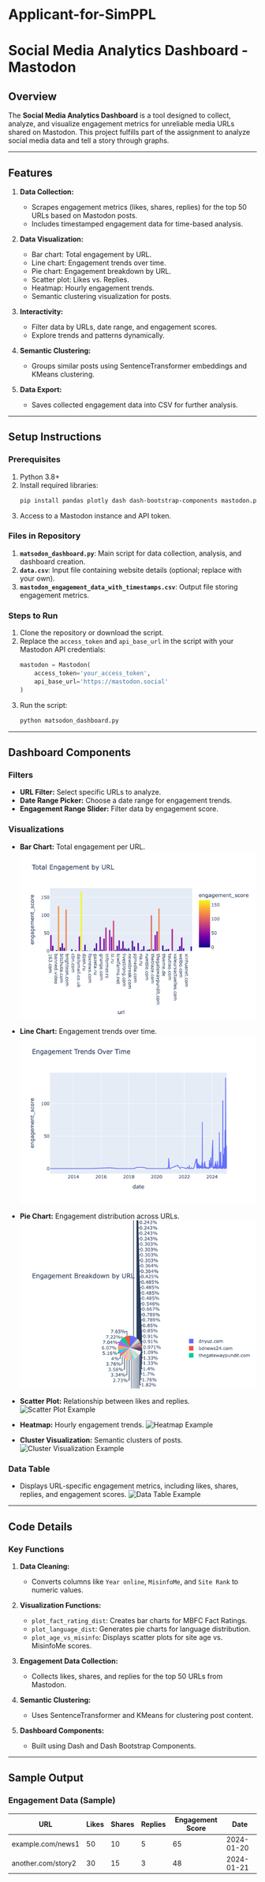 # Applicant-for-SimPPL

# Social Media Analytics Dashboard - Mastodon

## Overview
The **Social Media Analytics Dashboard** is a tool designed to collect, analyze, and visualize engagement metrics for unreliable media URLs shared on Mastodon. This project fulfills part of the assignment to analyze social media data and tell a story through graphs.

---

## Features
1. **Data Collection:**
   - Scrapes engagement metrics (likes, shares, replies) for the top 50 URLs based on Mastodon posts.
   - Includes timestamped engagement data for time-based analysis.

2. **Data Visualization:**
   - Bar chart: Total engagement by URL.
   - Line chart: Engagement trends over time.
   - Pie chart: Engagement breakdown by URL.
   - Scatter plot: Likes vs. Replies.
   - Heatmap: Hourly engagement trends.
   - Semantic clustering visualization for posts.

3. **Interactivity:**
   - Filter data by URLs, date range, and engagement scores.
   - Explore trends and patterns dynamically.

4. **Semantic Clustering:**
   - Groups similar posts using SentenceTransformer embeddings and KMeans clustering.

5. **Data Export:**
   - Saves collected engagement data into CSV for further analysis.

---

## Setup Instructions
### Prerequisites
1. Python 3.8+
2. Install required libraries:
   ```bash
   pip install pandas plotly dash dash-bootstrap-components mastodon.py sklearn sentence-transformers
   ```
3. Access to a Mastodon instance and API token.

### Files in Repository
1. **`matsodon_dashboard.py`**: Main script for data collection, analysis, and dashboard creation.
2. **`data.csv`**: Input file containing website details (optional; replace with your own).
3. **`mastodon_engagement_data_with_timestamps.csv`**: Output file storing engagement metrics.

### Steps to Run
1. Clone the repository or download the script.
2. Replace the `access_token` and `api_base_url` in the script with your Mastodon API credentials:
   ```python
   mastodon = Mastodon(
       access_token='your_access_token',
       api_base_url='https://mastodon.social'
   )
   ```
3. Run the script:
   ```bash
   python matsodon_dashboard.py
   ```

---

## Dashboard Components
### Filters
- **URL Filter:** Select specific URLs to analyze.
- **Date Range Picker:** Choose a date range for engagement trends.
- **Engagement Range Slider:** Filter data by engagement score.

### Visualizations
- **Bar Chart:** Total engagement per URL.
  ![Bar Chart](https://github.com/ketan1403/Applicant-for-SimPPL/blob/c4c555e4873ff7a537f6c200eca48a8edfc21959/Total%20Engagement%20by%20URL.png)

- **Line Chart:** Engagement trends over time.
  ![Line Chart](https://github.com/ketan1403/Applicant-for-SimPPL/blob/180b2d766000c61ba77d612bd36b620dfb7be672/Engagement%20Trends%20over%20Time.png)

- **Pie Chart:** Engagement distribution across URLs.
  ![Pie Chart](https://github.com/ketan1403/Applicant-for-SimPPL/blob/80156f2c20e52e2c9a583782488590769f47eb15/Engagement%20Breakdown%20by%20URLs.png)

- **Scatter Plot:** Relationship between likes and replies.
  ![Scatter Plot Example](https://via.placeholder.com/600x300?text=Scatter+Plot+Screenshot)

- **Heatmap:** Hourly engagement trends.
  ![Heatmap Example](https://via.placeholder.com/600x300?text=Heatmap+Screenshot)

- **Cluster Visualization:** Semantic clusters of posts.
  ![Cluster Visualization Example](https://via.placeholder.com/600x300?text=Cluster+Visualization+Screenshot)

### Data Table
- Displays URL-specific engagement metrics, including likes, shares, replies, and engagement scores.
  ![Data Table Example](https://via.placeholder.com/600x300?text=Data+Table+Screenshot)

---

## Code Details
### Key Functions
1. **Data Cleaning:**
   - Converts columns like `Year online`, `MisinfoMe`, and `Site Rank` to numeric values.

2. **Visualization Functions:**
   - `plot_fact_rating_dist`: Creates bar charts for MBFC Fact Ratings.
   - `plot_language_dist`: Generates pie charts for language distribution.
   - `plot_age_vs_misinfo`: Displays scatter plots for site age vs. MisinfoMe scores.

3. **Engagement Data Collection:**
   - Collects likes, shares, and replies for the top 50 URLs from Mastodon.

4. **Semantic Clustering:**
   - Uses SentenceTransformer and KMeans for clustering post content.

5. **Dashboard Components:**
   - Built using Dash and Dash Bootstrap Components.

---

## Sample Output
### Engagement Data (Sample)
| URL                | Likes | Shares | Replies | Engagement Score | Date       |
|--------------------|-------|--------|---------|------------------|------------|
| example.com/news1  | 50    | 10     | 5       | 65               | 2024-01-20 |
| another.com/story2 | 30    | 15     | 3       | 48               | 2024-01-21 |
